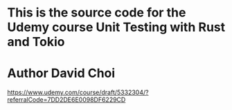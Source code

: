 # This is the source code for the Udemy course Unit Testing with Rust and Tokio

# Author David Choi

https://www.udemy.com/course/draft/5332304/?referralCode=7DD2DE6E0098DF6229CD
